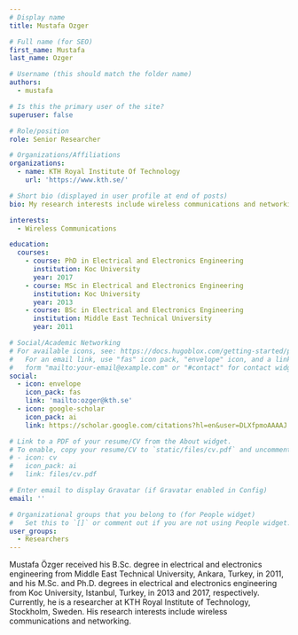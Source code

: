 ```yaml
---
# Display name
title: Mustafa Ozger

# Full name (for SEO)
first_name: Mustafa
last_name: Ozger

# Username (this should match the folder name)
authors:
  - mustafa

# Is this the primary user of the site?
superuser: false

# Role/position
role: Senior Researcher

# Organizations/Affiliations
organizations:
  - name: KTH Royal Institute Of Technology
    url: 'https://www.kth.se/'

# Short bio (displayed in user profile at end of posts)
bio: My research interests include wireless communications and networking.

interests:
  - Wireless Communications

education:
  courses:
    - course: PhD in Electrical and Electronics Engineering
      institution: Koc University
      year: 2017
    - course: MSc in Electrical and Electronics Engineering
      institution: Koc University
      year: 2013
    - course: BSc in Electrical and Electronics Engineering
      institution: Middle East Technical University
      year: 2011

# Social/Academic Networking
# For available icons, see: https://docs.hugoblox.com/getting-started/page-builder/#icons
#   For an email link, use "fas" icon pack, "envelope" icon, and a link in the
#   form "mailto:your-email@example.com" or "#contact" for contact widget.
social:
  - icon: envelope
    icon_pack: fas
    link: 'mailto:ozger@kth.se'
  - icon: google-scholar
    icon_pack: ai
    link: https://scholar.google.com/citations?hl=en&user=DLXfpmoAAAAJ

# Link to a PDF of your resume/CV from the About widget.
# To enable, copy your resume/CV to `static/files/cv.pdf` and uncomment the lines below.
# - icon: cv
#   icon_pack: ai
#   link: files/cv.pdf

# Enter email to display Gravatar (if Gravatar enabled in Config)
email: ''

# Organizational groups that you belong to (for People widget)
#   Set this to `[]` or comment out if you are not using People widget.
user_groups:
  - Researchers
---
```


Mustafa Özger received his B.Sc. degree in electrical and electronics engineering from Middle East Technical University, Ankara, Turkey, in 2011, and his M.Sc. and Ph.D. degrees in electrical and electronics engineering from Koc University, Istanbul, Turkey, in 2013 and 2017, respectively. Currently, he is a researcher at KTH Royal Institute of Technology, Stockholm, Sweden. His research interests include wireless communications and networking.
